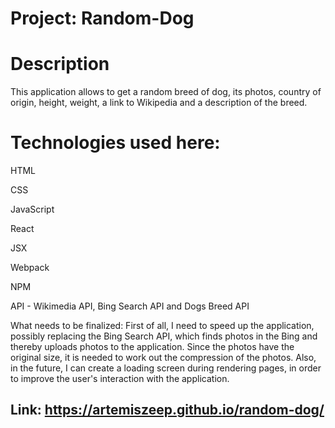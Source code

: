 # Project: Random-Dog
# Description
This application allows to get a random breed of dog, its photos, country of origin, height, weight, a link to Wikipedia and a description of the breed.

# Technologies used here:
HTML

CSS

JavaScript

React

JSX

Webpack

NPM

API - Wikimedia API, Bing Search API and Dogs Breed API

What needs to be finalized:
First of all, I need to speed up the application, possibly replacing the Bing Search API, which finds photos in the Bing  and thereby uploads photos to the application. Since the photos have the original size, it is needed to work out the compression of the photos. Also, in the future, I can create a loading screen during rendering pages, in order to improve the user's interaction with the application.

## Link: https://artemiszeep.github.io/random-dog/
